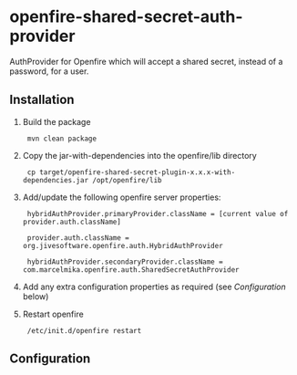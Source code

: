 openfire-shared-secret-auth-provider
==========================

AuthProvider for Openfire which will accept a shared secret, instead of a password, for a user. 

Installation
------------
1. Build the package

		mvn clean package

2. Copy the jar-with-dependencies into the openfire/lib directory

		cp target/openfire-shared-secret-plugin-x.x.x-with-dependencies.jar /opt/openfire/lib
		
3. Add/update the following openfire server properties:

		hybridAuthProvider.primaryProvider.className = [current value of provider.auth.className]
		
		provider.auth.className = org.jivesoftware.openfire.auth.HybridAuthProvider
	
		hybridAuthProvider.secondaryProvider.className = com.marcelmika.openfire.auth.SharedSecretAuthProvider

4. Add any extra configuration properties as required (see *Configuration* below)

5. Restart openfire

		/etc/init.d/openfire restart
		
Configuration
-------------
